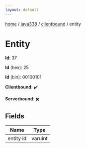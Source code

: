 ```yaml
---
layout: default
---
```


[home](/)  /  [java338](/protocol/java338)  /  [clientbound](/protocol/java338/clientbound)  /  entity

# Entity

**Id**: 37

**Id** (hex): 25

**Id** (bin): 00100101

**Clientbound**: ✔️

**Serverbound**: ✖️

## Fields

Name | Type
---|---
entity id | varuint

